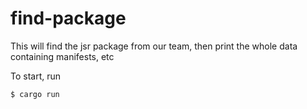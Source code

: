 # find-package

This will find the jsr package from our team, then print the whole data containing manifests, etc

To start, run 
```shell
$ cargo run
```